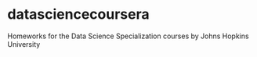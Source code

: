 # datasciencecoursera
Homeworks for the Data Science Specialization courses by Johns Hopkins University

